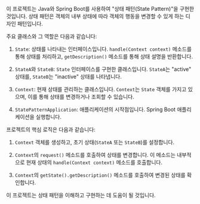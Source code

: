 이 프로젝트는 Java와 Spring Boot를 사용하여 "상태 패턴(State Pattern)"을 구현한 것입니다. 상태 패턴은 객체의 내부 상태에 따라 객체의 행동을 변경할 수 있게 하는 디자인 패턴입니다.

주요 클래스와 그 역할은 다음과 같습니다:

1. `State`: 상태를 나타내는 인터페이스입니다. `handle(Context context)` 메소드를 통해 상태를 처리하고, `getDescription()` 메소드를 통해 상태 설명을 반환합니다.

2. `StateA`와 `StateB`: `State` 인터페이스를 구현한 클래스입니다. `StateA`는 "active" 상태를, `StateB`는 "inactive" 상태를 나타냅니다.

3. `Context`: 현재 상태를 관리하는 클래스입니다. `Context`는 `State` 객체를 가지고 있으며, 이를 통해 상태를 변경하거나 조회할 수 있습니다.

4. `StatePatternApplication`: 애플리케이션의 시작점입니다. Spring Boot 애플리케이션을 실행합니다.

프로젝트의 핵심 로직은 다음과 같습니다:

1. `Context` 객체를 생성하고, 초기 상태(`StateA` 또는 `StateB`)를 설정합니다.

2. `Context`의 `request()` 메소드를 호출하여 상태를 변경합니다. 이 메소드는 내부적으로 현재 상태의 `handle(Context context)` 메소드를 호출합니다.

3. `Context`의 `getState().getDescription()` 메소드를 호출하여 변경된 상태를 확인합니다.

이 프로젝트는 상태 패턴을 이해하고 구현하는 데 도움이 될 것입니다.
